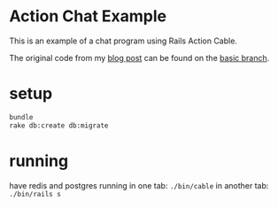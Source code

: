 # Action Chat Example

This is an example of a chat program using Rails Action Cable.

The original code from my [blog post] can be found on the [basic branch].

# setup

```bash
bundle
rake db:create db:migrate
```

# running

have redis and postgres running
in one tab: `./bin/cable`
in another tab: `./bin/rails s`

[blog post]: http://nithinbekal.com/posts/rails-action-cable/
[basic branch]: https://github.com/nithinbekal/actioncable-chat-example/tree/basic

